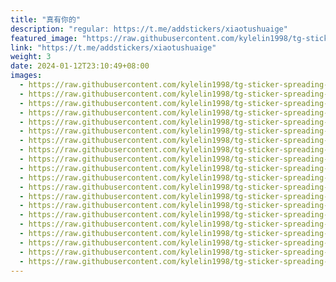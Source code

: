 ```yaml
---
title: "真有你的"
description: "regular: https://t.me/addstickers/xiaotushuaige"
featured_image: "https://raw.githubusercontent.com/kylelin1998/tg-sticker-spreading-worldwide-images/main/img/cd1205b3-2e6c-4213-ae2d-e2fae9c8ee52.jpg"
link: "https://t.me/addstickers/xiaotushuaige"
weight: 3
date: 2024-01-12T23:10:49+08:00
images:
  - https://raw.githubusercontent.com/kylelin1998/tg-sticker-spreading-worldwide-images/main/img/cd1205b3-2e6c-4213-ae2d-e2fae9c8ee52.jpg
  - https://raw.githubusercontent.com/kylelin1998/tg-sticker-spreading-worldwide-images/main/img/ee02350b-43a3-458b-a8ab-b4e54e137fda.jpg
  - https://raw.githubusercontent.com/kylelin1998/tg-sticker-spreading-worldwide-images/main/img/c4335c7e-e4ec-4636-b3ae-1cbf376b3f75.jpg
  - https://raw.githubusercontent.com/kylelin1998/tg-sticker-spreading-worldwide-images/main/img/484ba882-6f29-47aa-9f29-5f043434a69f.jpg
  - https://raw.githubusercontent.com/kylelin1998/tg-sticker-spreading-worldwide-images/main/img/8df02ad5-4c65-4a8d-b040-37423ec84077.jpg
  - https://raw.githubusercontent.com/kylelin1998/tg-sticker-spreading-worldwide-images/main/img/e3b0a765-0ec0-496c-a8f7-bb2b7aec2567.jpg
  - https://raw.githubusercontent.com/kylelin1998/tg-sticker-spreading-worldwide-images/main/img/3582d8d8-5a7a-4d8b-942f-f1ca0d7fbe49.jpg
  - https://raw.githubusercontent.com/kylelin1998/tg-sticker-spreading-worldwide-images/main/img/9021106c-3c18-455b-bb4d-0df8ba121bde.jpg
  - https://raw.githubusercontent.com/kylelin1998/tg-sticker-spreading-worldwide-images/main/img/3c623b5d-526f-4677-9003-701f20b42e08.jpg
  - https://raw.githubusercontent.com/kylelin1998/tg-sticker-spreading-worldwide-images/main/img/fd009670-b705-4f6a-814f-80c4cd45b928.jpg
  - https://raw.githubusercontent.com/kylelin1998/tg-sticker-spreading-worldwide-images/main/img/3d712c1a-e346-4a67-a8b9-30b60562c1e5.jpg
  - https://raw.githubusercontent.com/kylelin1998/tg-sticker-spreading-worldwide-images/main/img/555a7e24-37ec-4d9c-b637-3f2ec67fd778.jpg
  - https://raw.githubusercontent.com/kylelin1998/tg-sticker-spreading-worldwide-images/main/img/b816f2ad-dc56-437d-b11c-1b79e7c0a750.jpg
  - https://raw.githubusercontent.com/kylelin1998/tg-sticker-spreading-worldwide-images/main/img/830612b4-ac66-4a51-a16b-1b3d3a3fee93.jpg
  - https://raw.githubusercontent.com/kylelin1998/tg-sticker-spreading-worldwide-images/main/img/3ebaa40c-a307-4d01-9e76-5a1872c0ef3c.jpg
  - https://raw.githubusercontent.com/kylelin1998/tg-sticker-spreading-worldwide-images/main/img/8f5d0985-4dc0-4c02-8776-55f3373058f2.jpg
  - https://raw.githubusercontent.com/kylelin1998/tg-sticker-spreading-worldwide-images/main/img/8f4bb1b9-d530-47f3-b7c6-6aa6a3ef0645.jpg
  - https://raw.githubusercontent.com/kylelin1998/tg-sticker-spreading-worldwide-images/main/img/18ff2907-7acf-4b2d-9998-44aa8c24eed2.jpg
  - https://raw.githubusercontent.com/kylelin1998/tg-sticker-spreading-worldwide-images/main/img/3d313857-b024-4faf-befd-7aaeee796f23.jpg
  - https://raw.githubusercontent.com/kylelin1998/tg-sticker-spreading-worldwide-images/main/img/9929c357-101a-4c9b-83c6-f0e8bf4399ac.jpg
---
```

